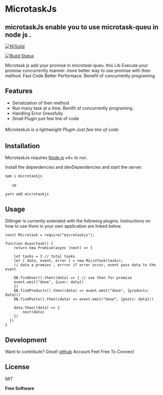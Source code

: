# MicrotaskJs
## microtaskJs enable you to use microtask-queu in node js .

[![N|Solid](https://cldup.com/dTxpPi9lDf.thumb.png)](https://nodesource.com/products/nsolid)

[![Build Status](https://travis-ci.org/joemccann/dillinger.svg?branch=master)](https://travis-ci.org/joemccann/dillinger)

Microtask js add your promise in microtask-queu. this Lib Execute your  promise concurrently manner.
more better way to use promise with then method. Fast Code Better Performace. 
Benefit of concurrently programing 

## Features

- Serialization of then method
- Run many task at a time. Benifit of concurrently programing.
- Handling Error Gressfully
- Small Plugin just few line of code

###### MicrotaskJs is a lightweight Plugin Just few line of code. 


## Installation

MicrotaskJs requires [Node.js](https://nodejs.org/) v4+ to run.

Install the dependencies and devDependencies and start the server.

```
npm i microtaskjs
```
 &nbsp; &nbsp; &nbsp; or
```
yarn add microtaskjs
```


## Usage

Dillinger is currently extended with the following plugins.
Instructions on how to use them in your own application are linked below.
```
const Microtask = require("microtaskjs");

function Asynctask() {
    return new Promise(async (next) => {

    let tasks = 3 // total tasks
    let { data, event, error } = new MicroTask(tasks); 
    // data a promies , errror if error occur, event pass data to the event
   
    DB.findUser().then((data) => { // use then for promise 
    event.emit("done", {user: data})  
    })
    DB.findProducts().then((data) => event.emit("done", {products: data}))
    DB.findPosts().then((data) => event.emit("done", {posts: data}))

    data.then((data) => {
        next(data) 
    })
  })
}

```

## Development

Want to contribute? Great! 
[github](https://github.com/Arjun059/MicrotaskJs) Account Feel Free To Connect


## License

MIT

**Free Software**